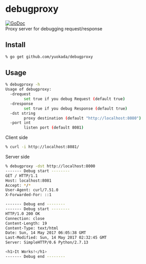# debugproxy
[![GoDoc](https://godoc.org/github.com/yuokada/debugproxy?status.svg)](https://godoc.org/github.com/yuokada/debugproxy)  
Proxy server for debugging request/response 

## Install

``` sh
% go get github.com/yuokada/debugproxy
```

## Usage

``` sh
% debugproxy -h
Usage of debugproxy:
  -drequest
        set true if you debug Request (default true)
  -dresponse
        set true if you debug Response (default true)
  -dst string
        proxy destination (default "http://localhost:8080")
  -port int
        listen port (default 8081)
```

Client side

``` bash
% curl -i http://localhost:8081/
```

Server side

``` bash
% debugproxy -dst http://localhost:8000
------- Debug start --------
GET / HTTP/1.1
Host: localhost:8081
Accept: */*
User-Agent: curl/7.51.0
X-Forwarded-For: ::1

------- Debug end --------
------- Debug start --------
HTTP/1.0 200 OK
Connection: close
Content-Length: 19
Content-Type: text/html
Date: Sun, 14 May 2017 06:05:38 GMT
Last-Modified: Sun, 14 May 2017 02:32:45 GMT
Server: SimpleHTTP/0.6 Python/2.7.13

<h1>It Works!</h1>
------- Debug end --------
```

